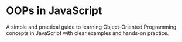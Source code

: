 # OOPs in JavaScript  
A simple and practical guide to learning Object-Oriented Programming concepts in JavaScript with clear examples and hands-on practice.
